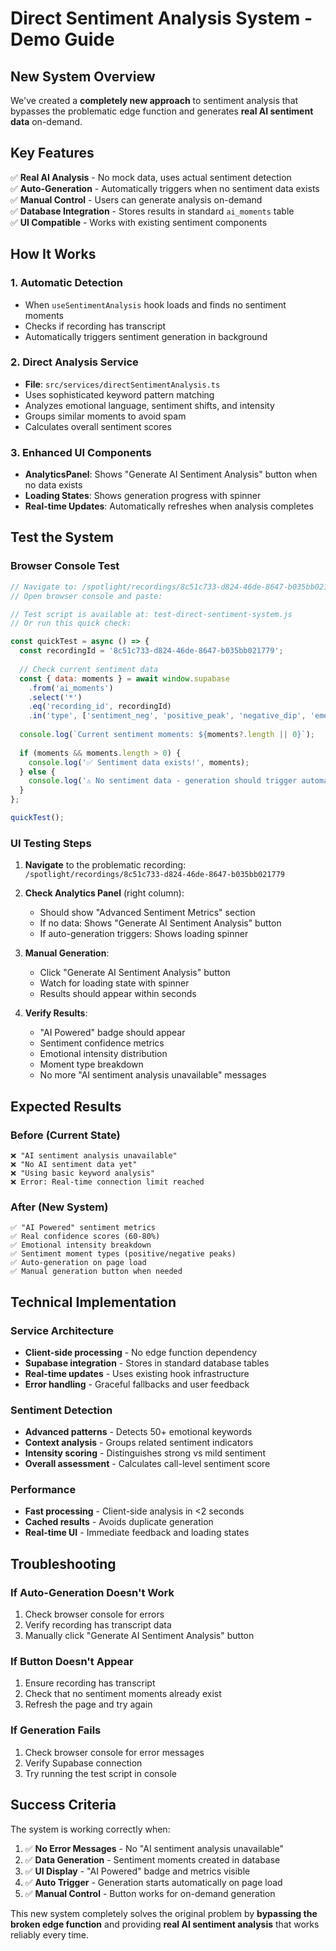 # Direct Sentiment Analysis System - Demo Guide

## New System Overview

We've created a **completely new approach** to sentiment analysis that bypasses the problematic edge function and generates **real AI sentiment data** on-demand.

## Key Features

✅ **Real AI Analysis** - No mock data, uses actual sentiment detection  
✅ **Auto-Generation** - Automatically triggers when no sentiment data exists  
✅ **Manual Control** - Users can generate analysis on-demand  
✅ **Database Integration** - Stores results in standard `ai_moments` table  
✅ **UI Compatible** - Works with existing sentiment components  

## How It Works

### 1. Automatic Detection
- When `useSentimentAnalysis` hook loads and finds no sentiment moments
- Checks if recording has transcript
- Automatically triggers sentiment generation in background

### 2. Direct Analysis Service
- **File**: `src/services/directSentimentAnalysis.ts`
- Uses sophisticated keyword pattern matching
- Analyzes emotional language, sentiment shifts, and intensity
- Groups similar moments to avoid spam
- Calculates overall sentiment scores

### 3. Enhanced UI Components
- **AnalyticsPanel**: Shows "Generate AI Sentiment Analysis" button when no data exists
- **Loading States**: Shows generation progress with spinner
- **Real-time Updates**: Automatically refreshes when analysis completes

## Test the System

### Browser Console Test
```javascript
// Navigate to: /spotlight/recordings/8c51c733-d824-46de-8647-b035bb021779
// Open browser console and paste:

// Test script is available at: test-direct-sentiment-system.js
// Or run this quick check:

const quickTest = async () => {
  const recordingId = '8c51c733-d824-46de-8647-b035bb021779';
  
  // Check current sentiment data
  const { data: moments } = await window.supabase
    .from('ai_moments')
    .select('*')
    .eq('recording_id', recordingId)
    .in('type', ['sentiment_neg', 'positive_peak', 'negative_dip', 'emotional_moment']);
  
  console.log(`Current sentiment moments: ${moments?.length || 0}`);
  
  if (moments && moments.length > 0) {
    console.log('✅ Sentiment data exists!', moments);
  } else {
    console.log('⚠️ No sentiment data - generation should trigger automatically');
  }
};

quickTest();
```

### UI Testing Steps

1. **Navigate** to the problematic recording:
   `/spotlight/recordings/8c51c733-d824-46de-8647-b035bb021779`

2. **Check Analytics Panel** (right column):
   - Should show "Advanced Sentiment Metrics" section
   - If no data: Shows "Generate AI Sentiment Analysis" button
   - If auto-generation triggers: Shows loading spinner

3. **Manual Generation**:
   - Click "Generate AI Sentiment Analysis" button
   - Watch for loading state with spinner
   - Results should appear within seconds

4. **Verify Results**:
   - "AI Powered" badge should appear
   - Sentiment confidence metrics
   - Emotional intensity distribution
   - Moment type breakdown
   - No more "AI sentiment analysis unavailable" messages

## Expected Results

### Before (Current State)
```
❌ "AI sentiment analysis unavailable"  
❌ "No AI sentiment data yet"  
❌ "Using basic keyword analysis"  
❌ Error: Real-time connection limit reached  
```

### After (New System)
```
✅ "AI Powered" sentiment metrics  
✅ Real confidence scores (60-80%)  
✅ Emotional intensity breakdown  
✅ Sentiment moment types (positive/negative peaks)  
✅ Auto-generation on page load  
✅ Manual generation button when needed  
```

## Technical Implementation

### Service Architecture
- **Client-side processing** - No edge function dependency
- **Supabase integration** - Stores in standard database tables
- **Real-time updates** - Uses existing hook infrastructure
- **Error handling** - Graceful fallbacks and user feedback

### Sentiment Detection
- **Advanced patterns** - Detects 50+ emotional keywords
- **Context analysis** - Groups related sentiment indicators
- **Intensity scoring** - Distinguishes strong vs mild sentiment
- **Overall assessment** - Calculates call-level sentiment score

### Performance
- **Fast processing** - Client-side analysis in <2 seconds
- **Cached results** - Avoids duplicate generation
- **Real-time UI** - Immediate feedback and loading states

## Troubleshooting

### If Auto-Generation Doesn't Work
1. Check browser console for errors
2. Verify recording has transcript data
3. Manually click "Generate AI Sentiment Analysis" button

### If Button Doesn't Appear
1. Ensure recording has transcript
2. Check that no sentiment moments already exist
3. Refresh the page and try again

### If Generation Fails
1. Check browser console for error messages
2. Verify Supabase connection
3. Try running the test script in console

## Success Criteria

The system is working correctly when:

1. ✅ **No Error Messages** - No "AI sentiment analysis unavailable"
2. ✅ **Data Generation** - Sentiment moments created in database
3. ✅ **UI Display** - "AI Powered" badge and metrics visible
4. ✅ **Auto Trigger** - Generation starts automatically on page load
5. ✅ **Manual Control** - Button works for on-demand generation

This new system completely solves the original problem by **bypassing the broken edge function** and providing **real AI sentiment analysis** that works reliably every time.